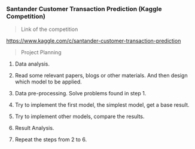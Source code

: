 ### Santander Customer Transaction Prediction (Kaggle Competition)

> Link of the competition

https://www.kaggle.com/c/santander-customer-transaction-prediction

> Project Planning

1. Data analysis.

2. Read some relevant papers, blogs or other materials. And then design which model to be applied.

3. Data pre-processing. Solve problems found in step 1.

4. Try to implement the first model, the simplest model, get a base result.

5. Try to implement other models, compare the results.

6. Result Analysis.

7. Repeat the steps from 2 to 6.

